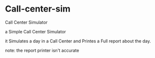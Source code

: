 # Call-center-sim
Call Center Simulator 

a Simple Call Center Simulator 

it Simulates a day in a Call Center and Printes a Full report about the day.

note: the report printer isn't accurate

